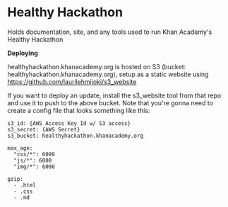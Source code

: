 Healthy Hackathon
=======

Holds documentation, site, and any tools used to run Khan Academy's Healthy Hackathon

**Deploying**

healthyhackathon.khanacademy.org is hosted on S3 (bucket:
healthyhackathon.khanacademy.org), setup as a static website
using https://github.com/laurilehmijoki/s3_website

If you want to deploy an update, install the s3_website tool from that repo and
use it to push to the above bucket. Note that you're gonna need to create
a config file that looks something like this:

```
s3_id: {AWS Access Key Id w/ S3 access}
s3_secret: {AWS Secret}
s3_bucket: healthyhackathon.khanacademy.org

max_age:
  "css/*": 6000
  "js/*": 6000
  "img/*": 6000

gzip:
  - .html
  - .css
  - .md
```
